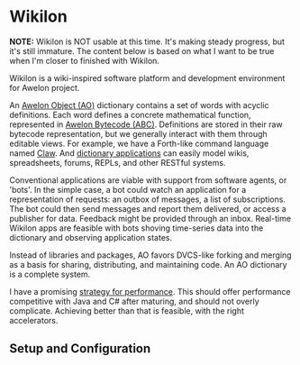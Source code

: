 Wikilon
=======

**NOTE:** Wikilon is NOT usable at this time. It's making steady progress, but it's still immature. The content below is based on what I want to be true when I'm closer to finished with Wikilon.

Wikilon is a wiki-inspired software platform and development environment for Awelon project.

An [Awelon Object (AO)](docs/AboutAO.md) dictionary contains a set of words with acyclic definitions. Each word defines a concrete mathematical function, represented in [Awelon Bytecode (ABC)](docs/AboutABC.md). Definitions are stored in their raw bytecode representation, but we generally interact with them through editable views. For example, we have a Forth-like command language named [Claw](docs/CommandLine.md). And [dictionary applications](docs/ApplicationModel.md) can easily model wikis, spreadsheets, forums, REPLs, and other RESTful systems.

Conventional applications are viable with support from software agents, or 'bots'. In the simple case, a bot could watch an application for a representation of requests: an outbox of messages, a list of subscriptions. The bot could then send messages and report them delivered, or access a publisher for data. Feedback might be provided through an inbox. Real-time Wikilon apps are feasible with bots shoving time-series data into the dictionary and observing application states.

Instead of libraries and packages, AO favors DVCS-like forking and merging as a basis for sharing, distributing, and maintaining code. An AO dictionary is a complete system.

I have a promising [strategy for performance](docs/Performance.md). This should offer performance competitive with Java and C# after maturing, and should not overly complicate. Achieving better than that is feasible, with the right accelerators.

## Setup and Configuration
